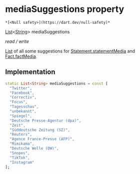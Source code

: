 


# mediaSuggestions property




    *[<Null safety>](https://dart.dev/null-safety)*


[List](https://api.flutter.dev/flutter/dart-core/List-class.html)&lt;[String](https://api.flutter.dev/flutter/dart-core/String-class.html)> mediaSuggestions
  
_read / write_



<p><a href="https://api.flutter.dev/flutter/dart-core/List-class.html">List</a> of all some suggestions for <a href="../../models_statement/Statement/statementMedia.md">Statement.statementMedia</a> and
<a href="../../models_fact/Fact/factMedia.md">Fact.factMedia</a>.</p>



## Implementation

```dart
static List<String> mediaSuggestions = const [
  "Twitter",
  "Facebook",
  "Correctiv",
  "Focus",
  "Tagesschau",
  "unbekannt",
  "Spiegel",
  "Deutsche Presse-Agentur (dpa)",
  "Zeit",
  "Süddeutsche Zeitung (SZ)",
  "Reuters",
  "Agence France-Presse (AFP)",
  "Mimikama",
  "Deutsche Welle (DW)",
  "Snopes",
  "TikTok",
  "Instagram"
];


```







